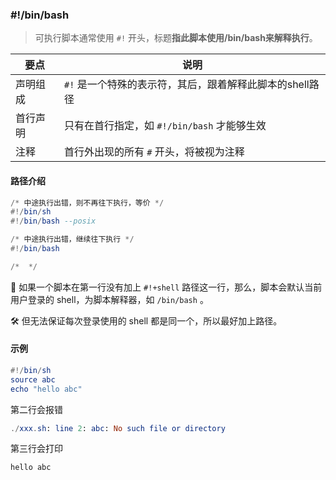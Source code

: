 ### #!/bin/bash

> 可执行脚本通常使用 `#!` 开头，标题**指此脚本使用/bin/bash来解释执行**。

| 要点     | 说明                                                     |
| -------- | -------------------------------------------------------- |
| 声明组成 | `#!` 是一个特殊的表示符，其后，跟着解释此脚本的shell路径 |
| 首行声明 | 只有在首行指定，如 `#!/bin/bash` 才能够生效              |
| 注释     | 首行外出现的所有 `#` 开头，将被视为注释                  |



#### 路径介绍

```elm
/* 中途执行出错，则不再往下执行，等价 */
#!/bin/sh
#!/bin/bash --posix

/* 中途执行出错，继续往下执行 */
#!/bin/bash

/*  */
```

:whale: 如果一个脚本在第一行没有加上 `#!+shell` 路径这一行，那么，脚本会默认当前用户登录的 shell，为脚本解释器，如 `/bin/bash` 。

:hammer_and_wrench: 但无法保证每次登录使用的 shell 都是同一个，所以最好加上路径。



#### 示例

```elm
#!/bin/sh
source abc
echo "hello abc"
```

第二行会报错

```elm
./xxx.sh: line 2: abc: No such file or directory
```

第三行会打印

```
hello abc
```

